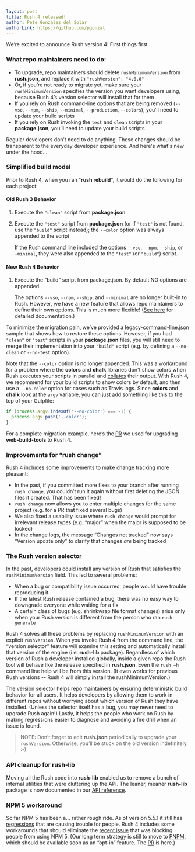 ```yaml
---
layout: post
title: Rush 4 released!
author: Pete Gonzalez del Solar
authorLink: https://github.com/pgonzal
---
```


We’re excited to announce Rush version 4!  First things first...

### What repo maintainers need to do:

- To upgrade, repo maintainers should delete `rushMinimumVersion` from **rush.json**, and replace it with `"rushVersion": "4.0.0"`
- Or, if you’re not ready to migrate yet, make sure your `rushMinimumVersion` specifies the version you want developers using, because Rush 4’s version selector will install that for them
- If you rely on Rush command-line options that are being removed (`--vso`, `--npm`, `--ship`, `--minimal`, `--production`, `--colors`), you’ll need to update your build scripts
- If you rely on Rush invoking the `test` and `clean` scripts in your **package.json**, you’ll need to update your build scripts

Regular developers don’t need to do anything.  These changes should be transparent to the everyday developer experience.  And here's what's new under the hood...

### Simplified build model

Prior to Rush 4, when you ran "**rush rebuild**", it would do the following for each project:

#### Old Rush 3 Behavior
1. Execute the `"clean"` script from **package.json**
2. Execute the `"test"` script from **package.json** (or if `"test"` is not found, use the `"build"` script instead); the `--color` option was always appended to the script

   If the Rush command line included the options `--vso`, `--npm`, `--ship`, or `--minimal`, they were also appended to the `"test"` (or `"build"`) script.

#### New Rush 4 Behavior

1. Execute the “build” script from package.json.  By default NO options are appended.

   The options `--vso`, `--npm`, `--ship`, and `--minimal` are no longer built-in to Rush.  However, we have a new feature that allows repo maintainers to define their own options.  This is much more flexible!  ([See here](https://github.com/Microsoft/web-build-tools/wiki/Rush-~-Custom-commands) for detailed documentation.)

To minimize the migration pain, we’ve provided a [legacy-command-line.json](https://github.com/Microsoft/web-build-tools/blob/master/apps/rush-lib/etc/examples/legacy-command-line.json) sample that shows how to restore these options.  However, if you had `"clean"` or `"test"` scripts in your **package.json** files, you will still need to merge their implementation into your `"build"` script (e.g. by defining a `--no-clean` or `--no-test` option).

Note that the `--color` option is no longer appended.  This was a workaround for a problem where the **colors** and **chalk** libraries don't show colors when Rush executes your scripts in parallel and [collates](https://www.npmjs.com/package/@microsoft/stream-collator) their output.  With Rush 4, we recommend for your build scripts to show colors by default, and then use a `--no-color` option for cases such as Travis logs.  Since **colors** and **chalk** look at the `argv` variable, you can just add something like this to the top of your Gulpfile:

```javascript
if (process.argv.indexOf('--no-color') === -1) {
  process.argv.push('--color');
}
```

For a complete migration example, here’s the [PR](https://github.com/Microsoft/web-build-tools/pull/396) we used for upgrading **web-build-tools** to Rush 4.

### Improvements for “rush change”
 
Rush 4 includes some improvements to make change tracking more pleasant:
 
-	In the past, if you committed more fixes to your branch after running `rush change`, you couldn’t run it again without first deleting the JSON files it created.  That has been fixed!
-	`rush change` now allows you to enter multiple changes for the same project (e.g. for a PR that fixed several bugs)
-	We also fixed a usability issue where `rush change` would prompt for irrelevant release types (e.g. “major” when the major is supposed to be locked)
-	In the change logs, the message “Changes not tracked” now says “Version update only” to clarify that changes *are* being tracked

### The Rush version selector
 
In the past, developers could install any version of Rush that satisfies the `rushMinimumVersion` field.  This led to several problems:

- When a bug or compatibility issue occurred, people would have trouble reproducing it
- If the latest Rush release contained a bug, there was no easy way to downgrade everyone while waiting for a fix
- A certain class of bugs (e.g. shrinkwrap file format changes) arise only when your Rush version is different from the person who ran `rush generate`
 
Rush 4 solves all these problems by replacing `rushMinimumVersion` with an explicit `rushVersion`.  When you invoke Rush 4 from the command line, the “version selector” feature will examine this setting and automatically install that version of the engine (i.e. **rush-lib** package).  Regardless of which version of Rush a developer installed globally, inside a given repo the Rush tool will behave like the release specified in **rush.json**.  Even the `rush –h` command line help will be from this version.  (It even works for previous Rush versions -- Rush 4 will simply install the rushMinimumVersion.)
 
The version selector helps repo maintainers by ensuring deterministic build behavior for all users.  It helps developers by allowing them to work in different repos without worrying about which version of Rush they have installed.  (Unless the selector itself has a bug, you may never need to upgrade Rush again!)  Lastly, it helps the people who work on Rush by making regressions easier to diagnose and avoiding a fire drill when an issue is found.

> NOTE: Don’t forget to edit **rush.json** periodically to upgrade your `rushVersion`.  Otherwise, you’ll be stuck on the old version indefinitely.  :-)
 
### API cleanup for rush-lib
 
Moving all the Rush code into **rush-lib** enabled us to remove a bunch of internal utilities that were cluttering up the API.  The leaner, meaner **rush-lib** package is now documented in our [API reference](https://microsoft.github.io/web-build-tools/api/rush-lib.html).

### NPM 5 workaround
 
So far NPM 5 has been a...  rather rough ride.  As of version 5.5.1 it still has [regressions](https://github.com/npm/npm/issues/19006) that are causing trouble for people.  Rush 4 includes some workarounds that should eliminate the [recent issue](https://github.com/Microsoft/web-build-tools/issues/394) that was blocking people from using NPM 5.  (Our long term strategy is still to move to [PNPM](https://github.com/Microsoft/web-build-tools/wiki/Rush-~-FAQ#have-you-heard-of-yarn-or-pnpm), which should be available soon as an “opt-in” feature.  The [PR](https://github.com/Microsoft/web-build-tools/pull/427) is here.)
